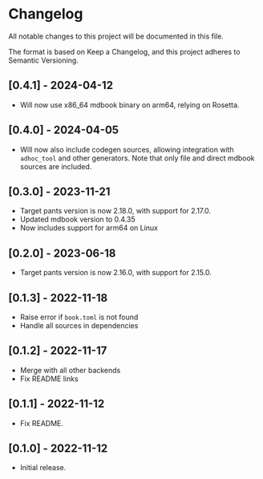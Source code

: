 # Changelog

All notable changes to this project will be documented in this file.

The format is based on Keep a Changelog, and this project adheres to Semantic Versioning.


## [0.4.1] - 2024-04-12

- Will now use x86_64 mdbook binary on arm64, relying on Rosetta.

## [0.4.0] - 2024-04-05

- Will now also include codegen sources, allowing integration with `adhoc_tool` and other generators. Note that only file and direct mdbook sources are included.

## [0.3.0] - 2023-11-21

* Target pants version is now 2.18.0, with support for 2.17.0.
* Updated mdbook version to 0.4.35
* Now includes support for arm64 on Linux

## [0.2.0] - 2023-06-18

* Target pants version is now 2.16.0, with support for 2.15.0.

## [0.1.3] - 2022-11-18

* Raise error if `book.toml` is not found
* Handle all sources in dependencies

## [0.1.2] - 2022-11-17

* Merge with all other backends
* Fix README links

## [0.1.1] - 2022-11-12

* Fix README.

## [0.1.0] - 2022-11-12

* Initial release.
